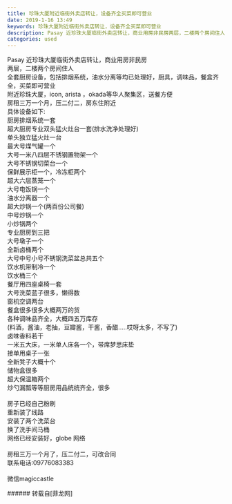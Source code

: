 ```yaml
---
title: 珍珠大厦附近临街外卖店转让，设备齐全买菜即可营业
date: 2019-1-16 13:49
keywords: 珍珠大厦附近临街外卖店转让，设备齐全买菜即可营业
description: Pasay 近珍珠大厦临街外卖店转让，商业用房非民房两层，二楼两个房间住人全套厨房设备，包括排烟系统，油水分离等均已处理好，厨具，调味品，餐盒齐全，买菜即可营业附近珍珠大厦，icon, arista ，okada等华人聚集区，送餐方便房租三万一个月，压二付二，房东住附近具体设备如下:厨房排烟系统一套超大厨房专业双头猛火灶台一套(排水洗净处理好)单头独立猛火灶一台最大号煤气罐一个大号一米八四层不锈钢置物架一个大号不锈钢切菜台一个保鲜展示柜一个，冷冻柜两个超大六层蒸笼一个大号电饭锅一个油水分离器一个超大炒锅一个(两百份公司餐)中号炒锅一个小炒锅两个专业厨房到三把大号墩子一个全新卤桶两个大号中号小号不锈钢洗菜盆总共五个饮水机带制冷一个饮水桶三个餐厅用四座桌椅一套大号洗菜蓝子很多，懒得数窗机空调两台餐盒很多很多大概两万的货各种调味品齐全，大概四五万库存(料酒，酱油，老抽，豆瓣酱，干酱，香醋.....哎呀太多，不写了)卤味香料若干一米五大床，一米单人床各一个，带席梦思床垫接单用桌子一张全新凳子大概十个储物盒很多超大保温箱两个炒勺漏瓢等等厨房用品统统齐全，很多房子已经自己粉刷重新装了线路安装了两个洗菜台换了洗手间马桶网络已经安装好，globe 网络房租三万一个月了，压二付二，可改合同联系电话:09776083383微信magiccastle 
categories: used
---
```

<td class="t_f" id="postmessage_2707543">

Pasay 近珍珠大厦临街外卖店转让，商业用房非民房<br/>
两层，二楼两个房间住人<br/>
全套厨房设备，包括排烟系统，油水分离等均已处理好，厨具，调味品，餐盒齐全，买菜即可营业<br/>
附近珍珠大厦，icon, arista ，okada等华人聚集区，送餐方便<br/>
房租三万一个月，压二付二，房东住附近<br/>
具体设备如下:<br/>
厨房排烟系统一套<br/>
超大厨房专业双头猛火灶台一套(排水洗净处理好)<br/>
单头独立猛火灶一台<br/>
最大号煤气罐一个<br/>
大号一米八四层不锈钢置物架一个<br/>
大号不锈钢切菜台一个<br/>
保鲜展示柜一个，冷冻柜两个<br/>
超大六层蒸笼一个<br/>
大号电饭锅一个<br/>
油水分离器一个<br/>
超大炒锅一个(两百份公司餐)<br/>
中号炒锅一个<br/>
小炒锅两个<br/>
专业厨房到三把<br/>
大号墩子一个<br/>
全新卤桶两个<br/>
大号中号小号不锈钢洗菜盆总共五个<br/>
饮水机带制冷一个<br/>
饮水桶三个<br/>
餐厅用四座桌椅一套<br/>
大号洗菜蓝子很多，懒得数<br/>
窗机空调两台<br/>
餐盒很多很多大概两万的货<br/>
各种调味品齐全，大概四五万库存<br/>
(料酒，酱油，老抽，豆瓣酱，干酱，香醋.....哎呀太多，不写了)<br/>
卤味香料若干<br/>
一米五大床，一米单人床各一个，带席梦思床垫<br/>
接单用桌子一张<br/>
全新凳子大概十个<br/>
储物盒很多<br/>
超大保温箱两个<br/>
炒勺漏瓢等等厨房用品统统齐全，很多<br/>
<br/>
房子已经自己粉刷<br/>
重新装了线路<br/>
安装了两个洗菜台<br/>
换了洗手间马桶<br/>
网络已经安装好，globe 网络<br/>
<br/>
房租三万一个月了，压二付二，可改合同<br/>
联系电话:09776083383<br/>
<br/>
微信magiccastle <br/>
</td>
###### 转载自[菲龙网]